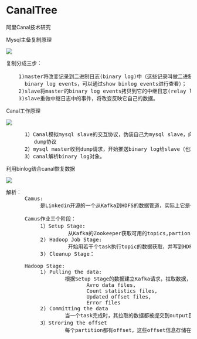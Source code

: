 # CanalTree
阿里Canal技术研究

Mysql主备复制原理

![](https://i.imgur.com/kw224B2.png)

<pre>
复制分成三步：

    1)master将改变记录到二进制日志(binary log)中（这些记录叫做二进制日志事件，
      binary log events，可以通过show binlog events进行查看）；
    2)slave将master的binary log events拷贝到它的中继日志(relay log)；
    3)slave重做中继日志中的事件，将改变反映它自己的数据。
</pre>

Canal工作原理

![](https://i.imgur.com/QiwaVsq.png)

<pre>
      1）Canal模拟mysql slave的交互协议，伪装自己为mysql slave，向mysql master 发送
         dump协议
      2）mysql master收到dump请求，开始推送binary log给slave（也就是canal）
      3）canal解析binary log对象。
</pre>

利用binlog结合canal恢复数据

![](https://i.imgur.com/qSmFMMl.png)

<pre>
解析：
      Camus:
           是Linkedin开源的一个从Kafka到HDFS的数据管道，实际上它是一个MapReduce作业。

      Camus作业三个阶段：
           1）Setup Stage:
                    从Kafka的Zookeeper获取可用的topics,partions,offset等元信息（metadata）
           2) Hadoop Job Stage:
                    开始用若干个task执行topic的数据获取，并写到HDFS
           3) Cleanup Stage：

      Hadoop Stage:
           1) Pulling the data:
                   根据Setup Stage的数据建立Kafka请求，拉取数据，每个task都生成4个文件：
                          Avro data files,
                          Count statistics files,
                          Updated offset files,
                          Error files
           2) Committing the data
                   当一个task完成时，其拉取的数据都被提交到output目录。
           3）Stroring the offset
                   每个partition都有offset，这些offset信息存储在HDFS中。
</pre>